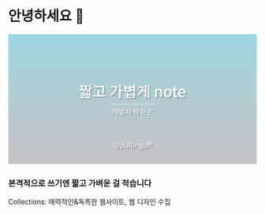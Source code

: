 # 안녕하세요 👋

![thumbnail](../note.png)

### 본격적으로 쓰기엔 짧고 가벼운 걸 적습니다

Collections: 매력적인&독특한 웹사이트, 웹 디자인 수집

